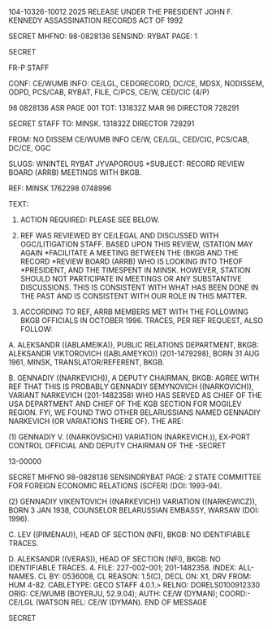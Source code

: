 104-10326-10012
2025 RELEASE UNDER THE PRESIDENT JOHN F. KENNEDY ASSASSINATION RECORDS ACT OF 1992

SECRET
MHFNO: 98-0828136 SENSIND: RYBAT PAGE: 1

SECRET

FR-P STAFF

CONF: CE/WUMB INFO: CE/LGL, CEDORECORD, DC/CE, MDSX, NODISSEM,
ODPD, PCS/CAB, RYBAT, FILE, C/PCS, CE/W, CED/CIC (4/P)

98 0828136 ASR PAGE 001
TOT: 131832Z MAR 98 DIRECTOR 728291

SECRET
STAFF
TO: MINSK. 131832Z DIRECTOR 728291

FROM: NO DISSEM CE/WUMB INFO CE/W, CE/LGL, CED/CIC, PCS/CAB,
DC/CE, OGC

SLUGS: WNINTEL RYBAT JYVAPOROUS
*SUBJECT: <ASSASSINATION>RECORD REVIEW BOARD (ARRB) MEETINGS WITH
BKGB.

REF: MINSK 1762298 0748996

TEXT:

1. ACTION REQUIRED: PLEASE SEE BELOW.

2. REF WAS REVIEWED BY CE/LEGAL AND DISCUSSED WITH
OGC/LITIGATION STAFF. BASED UPON THIS REVIEW, (STATION MAY AGAIN
*FACILITATE A MEETING BETWEEN THE (BKGB AND THE <ASSASSINATION>RECORD
*REVIEW BOARD (ARRB) WHO IS LOOKING INTO THE<ASSASSINATION>OF
*PRESIDENT<JOHN F. KENNEDY>, AND THE TIME<LEE HARVEY OSWALD>SPENT IN
MINSK. HOWEVER, STATION SHOULD NOT PARTICIPATE IN MEETINGS OR ANY
SUBSTANTIVE DISCUSSIONS. THIS IS CONSISTENT WITH WHAT HAS BEEN
DONE IN THE PAST AND IS CONSISTENT WITH OUR ROLE IN THIS MATTER.

3. ACCORDING TO REF, ARRB MEMBERS MET WITH THE FOLLOWING
BKGB OFFICIALS IN OCTOBER 1996.
TRACES, PER REF REQUEST, ALSO
FOLLOW:

A. ALEKSANDR ((ABLAMEIKA)), PUBLIC RELATIONS
DEPARTMENT, BKGB: ALEKSANDR VIKTOROVICH ((ABLAMEYKO))
(201-1479298), BORN 31 AUG 1961, MINSK, TRANSLATOR/REFERENT,
BKGB.

B. GENNADIY ((NARKEVICH)), A DEPUTY CHAIRMAN,
BKGB: AGREE WITH REF THAT THIS IS PROBABLY GENNADIY SEMYNOVICH
((NARKOVICH)), VARIANT NARKEVICH (201-1482358) WHO HAS SERVED AS
CHIEF OF THE USA DEPARTMENT AND CHIEF OF THE KGB SECTION FOR
MOGILEV REGION. FYI, WE FOUND TWO OTHER BELARUSSIANS NAMED
GENNADIY NARKEVICH (OR VARIATIONS THERE OF). THE ARE:

(1) GENNADIY V. ((NARKOVSICH)) VARIATION
(NARKEVICH.)), EX-PORT CONTROL OFFICIAL AND DEPUTY CHAIRMAN OF THE
-SECRET

13-00000

SECRET
MHFNO 98-0828136
SENSINDRYBAT PAGE: 2
STATE COMMITTEE FOR FOREIGN ECONOMIC RELATIONS (SCFER) (DOI:
1993-94).

(2) GENNADIY VIKENTOVICH ((NARKEVICH))
VARIATION ((NARKEWICZ)), BORN 3 JAN 1938, COUNSELOR BELARUSSIAN
EMBASSY, WARSAW (DOI: 1996).

C. LEV ((PIMENAU)), HEAD OF SECTION (NFI), BKGB:
NO IDENTIFIABLE TRACES.

D. ALEKSANDR ((VERAS)), HEAD OF SECTION (NFI),
BKGB: NO IDENTIFIABLE TRACES.
4. FILE: 227-002-001; 201-1482358. INDEX: ALL-NAMES. CL
BY: 0536008, CL REASON: 1.5(C), DECL ON: X1, DRV FROM: HUM
4-82.
CABLETYPE: GECO STAFF 4.0.1.>
RELNO: DORELS0100912330
ORIG: CE/WUMB (BOYERJU, 52.9.04); AUTH: CE/W (DYMAN); COORD:-
CE/LGL (WATSON
REL: CE/W (DYΜΑΝ).
END OF MESSAGE

SECRET

